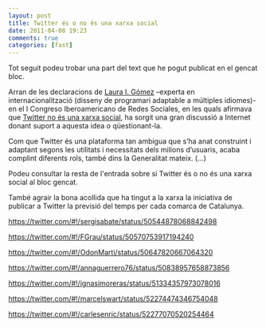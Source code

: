 ```yaml
---
layout: post
title: Twitter és o no és una xarxa social
date: 2011-04-08 19:23
comments: true
categories: [fast]
---
```

Tot seguit podeu trobar una part del text que he pogut publicat en el gencat bloc.

Arran de les declaracions de <a href="https://twitter.com/laura">Laura I. Gómez</a> –experta en internacionalització (disseny de programari adaptable a múltiples idiomes)- en el I Congreso Iberoamericano de Redes Sociales, en les quals afirmava que <a href="http://tecnologia.elpais.com/tecnologia/2011/02/25/actualidad/1298628063_850215.html">Twitter no és una xarxa social</a>, ha sorgit una gran discussió a Internet donant suport a aquesta idea o qüestionant-la.

Com que Twitter és una plataforma tan ambigua que s’ha anat construint i adaptant segons les utilitats i necessitats dels milions d’usuaris, acaba complint diferents rols, també dins la Generalitat mateix. (...)

Podeu consultar la resta de l'entrada sobre si Twitter és o no és una xarxa social al bloc gencat.



També agrair la bona acollida que ha tingut a la xarxa la iniciativa de publicar a Twitter la previsió del temps per cada comarca de Catalunya.

https://twitter.com/#!/sergisabate/status/50544878068842498

https://twitter.com/#!/FGrau/status/50570753917194240

https://twitter.com/#!/OdonMarti/status/50647820667064320

https://twitter.com/#!/annaguerrero76/status/50838957658873856

https://twitter.com/#!/ignasimoreras/status/51334357973078016

https://twitter.com/#!/marcelswart/status/52274474346754048

https://twitter.com/#!/carlesenric/status/52277070520254464
